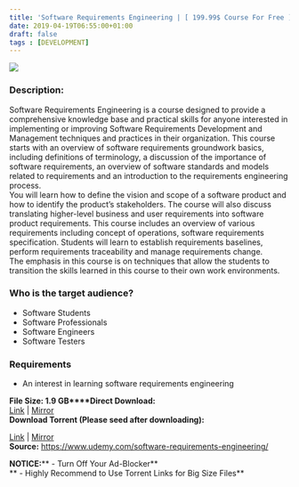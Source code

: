 ```yaml
---
title: 'Software Requirements Engineering | [ 199.99$ Course For Free ]'
date: 2019-04-19T06:55:00+01:00
draft: false
tags : [DEVELOPMENT]
---
```


  

**[![](https://4.bp.blogspot.com/-LSPXaMUs81s/XLlh1QK8tTI/AAAAAAAABzg/4lmOR5Q_G14ClOxv97WwdLc5Lm8YyBv9wCLcBGAs/s640/Software-Requirements-Engineering.jpg)](https://4.bp.blogspot.com/-LSPXaMUs81s/XLlh1QK8tTI/AAAAAAAABzg/4lmOR5Q_G14ClOxv97WwdLc5Lm8YyBv9wCLcBGAs/s1600/Software-Requirements-Engineering.jpg)**

  
  

### Description:

Software Requirements Engineering is a course designed to provide a comprehensive knowledge base and practical skills for anyone interested in implementing or improving Software Requirements Development and Management techniques and practices in their organization. This course starts with an overview of software requirements groundwork basics, including definitions of terminology, a discussion of the importance of software requirements, an overview of software standards and models related to requirements and an introduction to the requirements engineering process.  
You will learn how to define the vision and scope of a software product and how to identify the product’s stakeholders. The course will also discuss translating higher-level business and user requirements into software product requirements. This course includes an overview of various requirements including concept of operations, software requirements specification. Students will learn to establish requirements baselines, perform requirements traceability and manage requirements change.  
The emphasis in this course is on techniques that allow the students to transition the skills learned in this course to their own work environments.  

### Who is the target audience?

*   Software Students
*   Software Professionals
*   Software Engineers
*   Software Testers

### Requirements

*   An interest in learning software requirements engineering

**File Size: 1.9 GB****Direct Download:**  
[Link](https://oko.sh/SoftwareRequirementslink1) | [Mirror](https://oko.sh/SoftwareRequirementslink2)  
**Download Torrent (Please seed after downloading):**  

[Link](https://oko.sh/SoftwareRequirementstorrent1) | [Mirror](https://oko.sh/SoftwareRequirementstorrent2)  
**Source:** https://www.udemy.com/software-requirements-engineering/  

**NOTICE:**** - Turn Off Your Ad-Blocker**  
** - Highly Recommend to Use Torrent Links for Big Size Files**
